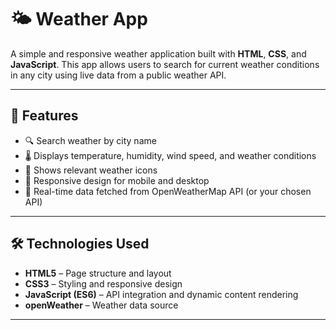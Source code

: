# 🌤️ Weather App

A simple and responsive weather application built with **HTML**, **CSS**, and **JavaScript**. This app allows users to search for current weather conditions in any city using live data from a public weather API.

---

## 🚀 Features

- 🔍 Search weather by city name
- 🌡️ Displays temperature, humidity, wind speed, and weather conditions
- 🌇 Shows relevant weather icons
- 📱 Responsive design for mobile and desktop
- 🔁 Real-time data fetched from OpenWeatherMap API (or your chosen API)

---

## 🛠️ Technologies Used

- **HTML5** – Page structure and layout
- **CSS3** – Styling and responsive design
- **JavaScript (ES6)** – API integration and dynamic content rendering
- **openWeather** – Weather data source

---

